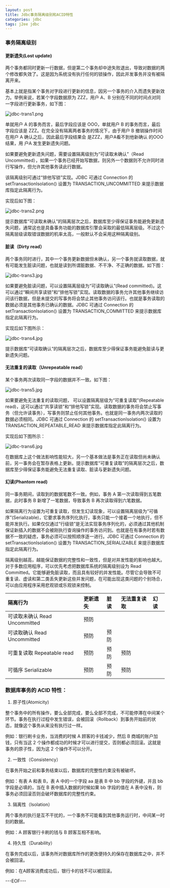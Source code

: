 ```yaml
---
layout: post
title: Jdbc事务隔离级别和ACID特性
categories: jdbc
tags: j2ee jdbc
---
```


### 事务隔离级别

#### 更新遗失(Lost update)

两个事务都同时更新一行数据，但是第二个事务却中途失败退出，导致对数据的两个修改都失效了。这是因为系统没有执行任何的锁操作，因此并发事务并没有被隔离开来。

基本上就是指某个事务对字段进行更新的信息，因另一个事务的介入而遗失更新效力。举例来说，若某个字段数据原为 ZZZ，用户 A、B 分别在不同的时间点对同一字段进行更新事务，如下图：

![jdbc-trans1.png](http://renchx.com/public/images/jdbc-trans1.png)

单就用户 A 的事务而言，最后字段应该是 OOO，单就用户 B 的事务而言，最后字段应该是 ZZZ。在完全没有隔离两者事务的情况下，由于用户 B 撤销操作时间在用户 A 确认之后，因此最后字段结果会 是ZZZ，用户A看不到他新确认 的OOO 结果，用 户A 发生更新遗失问题。

如果要避免更新遗失问题，需要设置隔离级别为“可读取未确认”（Read Uncommitted），如果一个事务已经开始写数据，则另外一个数据则不允许同时进行写操作，但允许其他事务读此行数据。

该隔离级别可通过“排他写锁”实现。JDBC 可通过 Connection 的 setTransactionIsolation() 设置为 TRANSACTION_UNCOMMITTED 来提示数据库指定此隔离行为。

实现后如下图：

![jdbc-trans2.png](http://renchx.com/public/images/jdbc-trans2.png)

提示数据库“可读取未确认”的隔离层次之后，数据库至少得保证事务能避免更新遗失问题，通常这也是具备事务功能的数据库引擎会采取的最低隔离层级。不过这个隔离层级读取错误数据的机率太高，一般默认不会采用这种隔离级别。

#### 脏读（Dirty read）

两个事务同时进行，其中一个事务更新数据但未确认，另一个事务就读取数据，就有可能发生脏读问题，也就是读到所谓脏数据、不干净、不正确的数据。如下图：

![jdbc-trans3.jpg](http://renchx.com/public/images/jdbc-trans3.jpg)

如果要避免脏读问题，可以设置隔离层级为“可读取确认”(Read committed)。这可以通过“瞬间共享读锁”和“排他写锁”实现。读取数据的事务允许其他事务继续访问该行数据，但是未提交的写事务将会禁止其他事务访问该行。也就是事务读取的数据必须是其他事务已确认的数据。JDBC 可通过 Connection 的 setTransactionIsolation() 设置为 TRANSACTION_COMMITTED 来提示数据库指定此隔离行为。

实现后如下图所示：

![jdbc-trans4.jpg](http://renchx.com/public/images/jdbc-trans4.jpg)

提示数据库“可读取确认”的隔离层次之后，数据库至少得保证事务能避免脏读与更新遗失问题。

#### 无法重复的读取（Unrepeatable read）

某个事务两次读取同一字段的数据并不一致。如下图：

![jdbc-trans5.jpg](http://renchx.com/public/images/jdbc-trans5.jpg)

如果要避免无法重复的读取问题， 可以设置隔离层级为“可重复读取”(Repeatable read)，这可以通过“共享读锁”和“排他写锁”实现。读取数据的事务将会禁止写事务（但允许读事务），写事务则禁止任何其他事务。也就是同一事务内两次读取的数据必须相同。JDBC 可通过 Connection 的 setTransactionIsolation() 设置为 TRANSACTION_REPEATABLE_READ 来提示数据库指定此隔离行为。

实现后如下图所示：

![jdbc-trans6.jpg](http://renchx.com/public/images/jdbc-trans6.jpg)

在数据库上这个做法影响性能较大，另一个基本做法是事务正在读取但尚未确认前，另一事务会在暂存表格上更新。提示数据库“可重复读取”的隔离层次之后，数据库至少得保证事务能避免无法重复读取、脏读与更新遗失问题。

#### 幻读(Phantom read)

同一事务期间，读取到的数据笔数不一致。例如，事务 A 第一次读取得到五笔数据，此时事务 B 新增了一笔数据，导致事务 B 再次读取得到六笔数据。

如果隔离行为设置为可重复读取，但发生幻读现象，可以设置隔离层级为“可循序”(Serializable)，它要求事务序列化执行，事务只能一个接着一个地执行，但不能并发执行。如果仅仅通过“行级锁”是无法实现事务序列化的，必须通过其他机制保证新插入的数据不会被刚执行查询操作的事务访问到。也就是在有事务时若有数据不一致的疑虑，事务必须可以按照顺序逐一进行。JDBC 可通过 Connection 的 setTransactionIsolation() 设置为 TRANSACTION_SERIALIZABLE 来提示数据库指定此隔离行为。

隔离级别越高，越能保证数据的完整性和一致性，但是对并发性能的影响也越大。对于多数应用程序，可以优先考虑把数据库系统的隔离级别设为 Read Committed。它能够避免脏读取，而且具有较好的并发性能。尽管它会导致不可重复读、虚读和第二类丢失更新这些并发问题，在可能出现这类问题的个别场合，可以由应用程序采用悲观锁或乐观锁来控制。

隔离行为 |更新遗失|脏读|无法重复读取|幻读
:--|:--|:--|:--|:--
可读取未确认 Read  Uncommitted|预防| | |
可读取确认 Read Uncommitted|预防|预防| |
可重复读取 Repeatable read|预防|预防|预防|
可循序 Serializable|预防|预防|预防|

### 数据库事务的 ACID 特性：

1. 原子性(Atomicity)

整个事务中的所有操作，要么全部完成，要么全部不完成，不可能停滞在中间某个环节。事务在执行过程中发生错误，会被回滚（Rollback）到事务开始前的状态，就像这个事务从来没有执行过一样。

例如：银行刷卡业务，当消费的时候 A 顾客的卡钱减少，然后 B 商城的账户加钱，只有当这 2 个操作都成功的时候才可以进行提交，否则都必须回滚。这就是事务的原子性，因为这 2 个操作不可以分开。

2. 一致性（Consistency）

在事务开始之前和事务结束以后，数据库的完整性约束没有被破坏。

例如：有表 A 和表 B，表 A 中的一个字段 aa 是表 B 中 bb 字段的外键，并且 bb 字段是必填的，当在 B 表中插入数据的时候如果 bb 字段的值在 A 表中没有，则事务必须回滚否则会破坏数据库的完整性约束。

3. 隔离性（Isolation）

两个事务的执行是互不干扰的，一个事务不可能看到其他事务运行时，中间某一时刻的数据。

例如：A 顾客银行卡刷的钱与 B 顾客互相不影响。

4. 持久性（Durability）

在事务完成以后，该事务所对数据库所作的更改便持久的保存在数据库之中，并不会被回滚。

例如：在A顾客消费成功后，银行卡的钱不可以被回滚。

---EOF---

